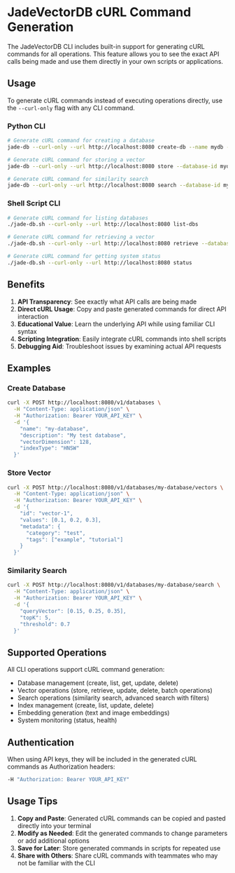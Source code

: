 # JadeVectorDB cURL Command Generation

The JadeVectorDB CLI includes built-in support for generating cURL commands for all operations. This feature allows you to see the exact API calls being made and use them directly in your own scripts or applications.

## Usage

To generate cURL commands instead of executing operations directly, use the `--curl-only` flag with any CLI command.

### Python CLI

```bash
# Generate cURL command for creating a database
jade-db --curl-only --url http://localhost:8080 create-db --name mydb --description "My database" --dimension 128

# Generate cURL command for storing a vector
jade-db --curl-only --url http://localhost:8080 store --database-id mydb --vector-id vec1 --values "[0.1,0.2,0.3]" --metadata '{"category":"test"}'

# Generate cURL command for similarity search
jade-db --curl-only --url http://localhost:8080 search --database-id mydb --query-vector "[0.15,0.25,0.35]" --top-k 5 --threshold 0.7
```

### Shell Script CLI

```bash
# Generate cURL command for listing databases
./jade-db.sh --curl-only --url http://localhost:8080 list-dbs

# Generate cURL command for retrieving a vector
./jade-db.sh --curl-only --url http://localhost:8080 retrieve --database-id mydb --vector-id vec1

# Generate cURL command for getting system status
./jade-db.sh --curl-only --url http://localhost:8080 status
```

## Benefits

1. **API Transparency**: See exactly what API calls are being made
2. **Direct cURL Usage**: Copy and paste generated commands for direct API interaction
3. **Educational Value**: Learn the underlying API while using familiar CLI syntax
4. **Scripting Integration**: Easily integrate cURL commands into shell scripts
5. **Debugging Aid**: Troubleshoot issues by examining actual API requests

## Examples

### Create Database
```bash
curl -X POST http://localhost:8080/v1/databases \
  -H "Content-Type: application/json" \
  -H "Authorization: Bearer YOUR_API_KEY" \
  -d '{
    "name": "my-database",
    "description": "My test database",
    "vectorDimension": 128,
    "indexType": "HNSW"
  }'
```

### Store Vector
```bash
curl -X POST http://localhost:8080/v1/databases/my-database/vectors \
  -H "Content-Type: application/json" \
  -H "Authorization: Bearer YOUR_API_KEY" \
  -d '{
    "id": "vector-1",
    "values": [0.1, 0.2, 0.3],
    "metadata": {
      "category": "test",
      "tags": ["example", "tutorial"]
    }
  }'
```

### Similarity Search
```bash
curl -X POST http://localhost:8080/v1/databases/my-database/search \
  -H "Content-Type: application/json" \
  -H "Authorization: Bearer YOUR_API_KEY" \
  -d '{
    "queryVector": [0.15, 0.25, 0.35],
    "topK": 5,
    "threshold": 0.7
  }'
```

## Supported Operations

All CLI operations support cURL command generation:
- Database management (create, list, get, update, delete)
- Vector operations (store, retrieve, update, delete, batch operations)
- Search operations (similarity search, advanced search with filters)
- Index management (create, list, update, delete)
- Embedding generation (text and image embeddings)
- System monitoring (status, health)

## Authentication

When using API keys, they will be included in the generated cURL commands as Authorization headers:

```bash
-H "Authorization: Bearer YOUR_API_KEY"
```

## Usage Tips

1. **Copy and Paste**: Generated cURL commands can be copied and pasted directly into your terminal
2. **Modify as Needed**: Edit the generated commands to change parameters or add additional options
3. **Save for Later**: Store generated commands in scripts for repeated use
4. **Share with Others**: Share cURL commands with teammates who may not be familiar with the CLI